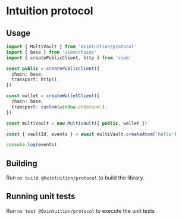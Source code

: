 # Intuition protocol

## Usage

```typescript
import { MultiVault } from '0xIntuition/protocol'
import { base } from 'viem/chains'
import { createPublicClient, http } from 'viem'

const public = createPublicClient({
  chain: base,
  transport: http(),
})

const wallet = createWalletClient({
  chain: base,
  transport: custom(window.ethereum!),
})

const multiVault = new Multivault({ public, wallet })

const { vaultId, events } = await multiVault.createAtom('hello')

console.log(events)
```

## Building

Run `nx build @0xintuition/protocol` to build the library.

## Running unit tests

Run `nx test @0xintuition/protocol` to execute the unit tests
